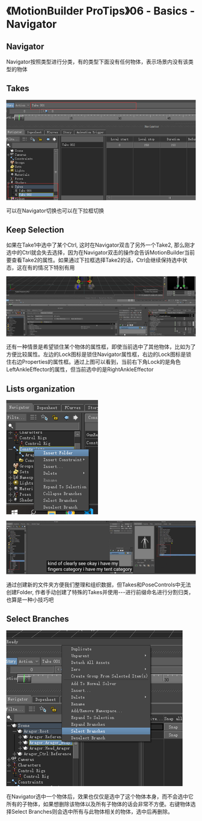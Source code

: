 # 《MotionBuilder ProTips》06 - Basics - Navigator

<!-- ![Menu](./MotionBuilderProTips03/Menu.png) -->
## Navigator

Navigator按照类型进行分类，有的类型下面没有任何物体，表示场景内没有该类型的物体

## Takes

![Takes](./MotionBuilderProTips06/Takes.png)

可以在Navigator切换也可以在下拉框切换

## Keep Selection

如果在Take1中选中了某个Ctrl, 这时在Navigator双击了另外一个Take2, 那么刚才选中的Ctrl就会失去选择，因为在Navigator双击的操作会告诉MotionBuilder当前要查看Take2的属性。如果通过下拉框选择Take2的话，Ctrl会继续保持选中状态，这在有的情况下特别有用

![LockProperty](./MotionBuilderProTips06/LockProperty.png)

还有一种情景是希望锁住某个物体的属性框，即使当前选中了其他物体，比如为了方便比较属性。左边的Lock图标是锁住Navigator属性框，右边的Lock图标是锁住右边Properties的属性框。通过上图可以看到，当前右下角Lock的是角色LeftAnkleEffector的属性，但当前选中的是RightAnkleEffector

## Lists organization

![InsertFolder](./MotionBuilderProTips06/InsertFolder.png)

![DashSep](./MotionBuilderProTips06/DashSep.png)

通过创建新的文件夹方便我们整理和组织数据，但Takes和PoseControls中无法创建Folder, 作者手动创建了特殊的Takes并使用---进行前缀命名进行分割归类，也算是一种小技巧吧

## Select Branches

![SelectBranches](./MotionBuilderProTips06/SelectBranches.png)

在Navigator选中一个物体后，效果也仅仅是选中了这个物体本身，而不会选中它所有的子物体，如果想删除该物体以及所有子物体的话会非常不方便。右键物体选择Select Branches则会选中所有与此物体相关的物体，选中后再删除。

